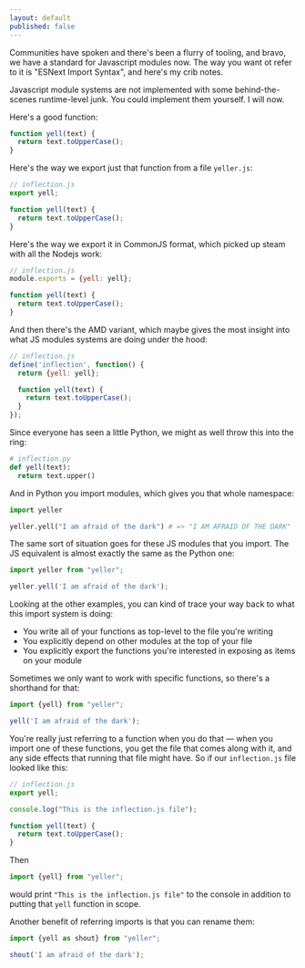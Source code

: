 ```yaml
---
layout: default
published: false
---
```


Communities have spoken and there's been a flurry of tooling, and bravo, we have a standard for Javascript modules now. The way you want ot refer to it is "ESNext Import Syntax", and here's my crib notes.

Javascript module systems are not implemented with some behind-the-scenes runtime-level junk. You could implement them yourself. I will now.

Here's a good function:

```js
function yell(text) {
  return text.toUpperCase();
}
```


Here's the way we export just that function from a file `yeller.js`:

```js
// inflection.js
export yell;

function yell(text) {
  return text.toUpperCase();
}
```


Here's the way we export it in CommonJS format, which picked up steam with all the Nodejs work:

```js
// inflection.js
module.exports = {yell: yell};

function yell(text) {
  return text.toUpperCase();
}
```


And then there's the AMD variant, which maybe gives the most insight into what JS modules systems are doing under the hood:

```js
// inflection.js
define('inflection', function() {
  return {yell: yell};

  function yell(text) {
    return text.toUpperCase();
  }
});
```


Since everyone has seen a little Python, we might as well throw this into the ring:

```python
# inflection.py
def yell(text):
  return text.upper()
```

And in Python you import modules, which gives you that whole namespace:

```python
import yeller

yeller.yell("I am afraid of the dark") # => "I AM AFRAID OF THE DARK"
```


The same sort of situation goes for these JS modules that you import. The JS equivalent is almost exactly the same as the Python one:

```js
import yeller from "yeller";

yeller.yell('I am afraid of the dark');
```

Looking at the other examples, you can kind of trace your way back to what this import system is doing:

- You write all of your functions as top-level to the file you're writing
- You explicitly depend on other modules at the top of your file
- You explicitly export the functions you're interested in exposing as items on your module

Sometimes we only want to work with specific functions, so there's a shorthand for that:

```js
import {yell} from "yeller";

yell('I am afraid of the dark');
```

You're really just referring to a function when you do that — when you import one of these functions, you get the file that comes along with it, and any side effects that running that file might have. So if our `inflection.js` file looked like this:

```js
// inflection.js
export yell;

console.log("This is the inflection.js file");

function yell(text) {
  return text.toUpperCase();
}
```

Then

```js
import {yell} from "yeller";
```

would print `"This is the inflection.js file"` to the console in addition to putting that `yell` function in scope.

Another benefit of referring imports is that you can rename them:

```js
import {yell as shout} from "yeller";

shout('I am afraid of the dark');
```

